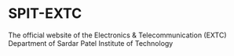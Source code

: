 # SPIT-EXTC
The official website of the Electronics &amp; Telecommunication (EXTC) Department of Sardar Patel Institute of Technology
